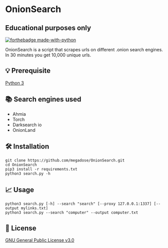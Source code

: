 # OnionSearch
## Educational purposes only
[![forthebadge made-with-python](http://ForTheBadge.com/images/badges/made-with-python.svg)](https://www.python.org/)

OnionSearch is a script that scrapes urls on different .onion search engines. In 30 minutes you get 10,000 unique urls.
## 💡 Prerequisite
[Python 3](https://www.python.org/download/releases/3.0/)
   
## 📚 Search engines used
- Ahmia
- Torch
- Darksearch io
- OnionLand

## 🛠️ Installation
```
git clone https://github.com/megadose/OnionSearch.git
cd OnionSearch
pip3 install -r requirements.txt
python3 search.py -h
```
## 📈  Usage
```
python3 search.py [-h] --search "search" [--proxy 127.0.0.1:1337] [--output mylinks.txt]
python3 search.py --search "computer" --output computer.txt
```
## 📝 License
[GNU General Public License v3.0](https://www.gnu.org/licenses/gpl-3.0.fr.html)


